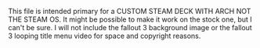 This file is intended primary for a CUSTOM STEAM DECK WITH ARCH NOT THE STEAM OS. It might be possible to make it work on the stock one, but I can't be sure. 
I will not include the fallout 3 background image or the fallout 3 looping title menu video for space and copyright reasons.
